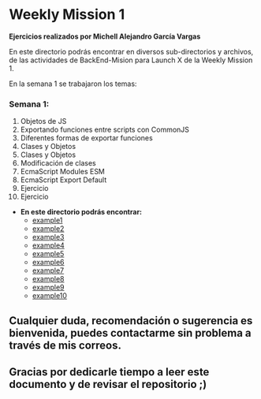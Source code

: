# Weekly Mission 1

**Ejercicios realizados por Michell Alejandro García Vargas**

En este directorio podrás encontrar en diversos sub-directorios y archivos, de las actividades de BackEnd-Mision para Launch X de la Weekly Mission 1.

En la semana 1 se trabajaron los temas:

### Semana 1:
1. Objetos de JS
2. Exportando funciones entre scripts con CommonJS
3. Diferentes formas de exportar funciones
4. Clases y Objetos
5. Clases y Objetos
6. Modificación de clases
7. EcmaScript Modules ESM
8. EcmaScript Export Default
9. Ejercicio
10. Ejercicio

- **En este directorio podrás encontrar:**
	- [example1](./example1/)
    - [example2](./example2/)
    - [example3](./example3/)
    - [example4](./example4/)
    - [example5](./example5/)
    - [example6](./example6/)
    - [example7](./example7/)
    - [example8](./example8/)
    - [example9](./example9/)
    - [example10](./example10/)

## Cualquier duda, recomendación o sugerencia es bienvenida, puedes contactarme sin problema a través de mis correos.

## Gracias por dedicarle tiempo a leer este documento y de revisar el repositorio ;)
